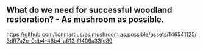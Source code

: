 ## What do we need for successful woodland restoration? - As mushroom as possible.



https://github.com/lionmartius/as.mushroom.as.possible/assets/146541125/3dff7a2c-9db4-48b4-a613-f1406a33fc89



